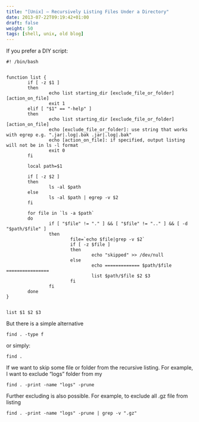 ```yaml
---
title: "[Unix] – Recursively Listing Files Under a Directory"
date: 2013-07-22T09:19:42+01:00
draft: false
weight: 50
tags: [shell, unix, old blog]
---
```


If you prefer a DIY script:

```
#! /bin/bash
 
 
function list {
        if [ -z $1 ]
        then
                echo list starting_dir [exclude_file_or_folder] [action_on_file]
                exit 1
        elif [ "$1" == "-help" ]
        then
                echo list starting_dir [exclude_file_or_folder] [action_on_file]
                echo [exclude_file_or_folder]: use string that works with egrep e.g. ".jar|.log|.bak .jar|.log|.bak"
                echo [action_on_file]: if specified, output listing will not be in ls -l format
                exit 0
        fi
 
        local path=$1
 
        if [ -z $2 ]
        then
                ls -al $path
        else
                ls -al $path | egrep -v $2
        fi
 
        for file in `ls -a $path`
        do
                if [ "$file" != "." ] && [ "$file" != ".." ] && [ -d "$path/$file" ]
                then
                        file=`echo $file|grep -v $2`
                        if [ -z $file ]
                        then
                                echo "skipped" >> /dev/null
                        else
                                echo ============= $path/$file ================
                                list $path/$file $2 $3
                        fi
                fi
        done
}
 
 
list $1 $2 $3
```

But there is a simple alternative

```
find . -type f
```

or simply:

```
find .
```

If we want to skip some file or folder from the recursive listing. For example, I want to exclude “logs” folder from my

```
find . -print -name "logs" -prune
```

Further excluding is also possible. For example, to exclude all .gz file from listing

```
find . -print -name "logs" -prune | grep -v ".gz"
```